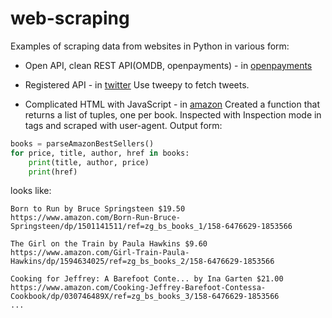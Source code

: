 # web-scraping

Examples of scraping data from websites in Python in various form: 

* Open API, clean REST API(OMDB, openpayments) - in [openpayments](https://github.com/jenshou/web-scraping/openpayments/)

* Registered API - in [twitter](https://github.com/jenshou/web-scraping/twitter/)
Use tweepy to fetch tweets.

* Complicated HTML with JavaScript - in [amazon](https://github.com/jenshou/web-scraping/amazon/)
Created a function that returns a list of tuples, one per book. Inspected with Inspection mode in <span> tags and scraped with user-agent. Output form:
  
```python
books = parseAmazonBestSellers()
for price, title, author, href in books:
    print(title, author, price)
    print(href)
```

looks like:

```
Born to Run by Bruce Springsteen $19.50
https://www.amazon.com/Born-Run-Bruce-Springsteen/dp/1501141511/ref=zg_bs_books_1/158-6476629-1853566

The Girl on the Train by Paula Hawkins $9.60
https://www.amazon.com/Girl-Train-Paula-Hawkins/dp/1594634025/ref=zg_bs_books_2/158-6476629-1853566

Cooking for Jeffrey: A Barefoot Conte... by Ina Garten $21.00
https://www.amazon.com/Cooking-Jeffrey-Barefoot-Contessa-Cookbook/dp/030746489X/ref=zg_bs_books_3/158-6476629-1853566
...
```




